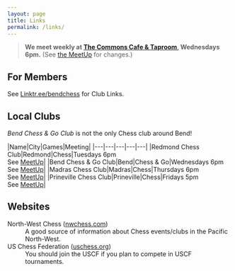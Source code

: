 ```yaml
---
layout: page
title: Links
permalink: /links/
---
```

<!---
> **We meet weekly at <a href="https://goo.gl/maps/xtNfqUNEgyt6JbQCA">Crux Fermentation Project</a>,
> Wednesdays 6pm.** (See [the MeetUp][meetup] for changes.)
--->
> **We meet weekly at <a href="https://maps.app.goo.gl/jCARdSFEpujv4Z4w6">The Commons Cafe &amp; Taproom</a>,
> Wednesdays 6pm.** (See [the MeetUp][meetup] for changes.)

## For Members 

See [Linktr.ee/bendchess](https://linktr.ee/bendchess) for Club Links.


## Local Clubs
<em>Bend Chess & Go Club</em> is not the only Chess club around Bend!

|Name|City|Games|Meeting|
|---|---|---|---|---|
|Redmond Chess Club|Redmond|Chess|Tuesdays&nbsp;6pm<br>See [MeetUp][meetup]|
|Bend Chess &amp; Go Club|Bend|Chess &amp; Go|Wednesdays&nbsp;6pm<br>See [MeetUp][meetup]|
|Madras Chess Club|Madras|Chess|Thursdays&nbsp;6pm<br>See [MeetUp][meetup]|
|Prineville Chess Club|Prineville|Chess|Fridays&nbsp;5pm<br>See [MeetUp][meetup]|

## Websites
<dl>
    <dt>North-West Chess (<a href="https://nwchess.com">nwchess.com</a>)</dt>
    <dd>A good source of information about Chess events/clubs in the Pacific North-West.</dd>
    <dt>US Chess Federation (<a href="https://new.uschess.org/">uschess.org</a>)</dt>
    <dd>You should join the USCF if you plan to compete in USCF tournaments.</dd>
</dl>

[crux]: https://www.cruxfermentation.com/
[mailinglist]: https://www.subscribepage.com/o3u2m9
[meetup]: https://www.meetup.com/central-oregon-chess/

